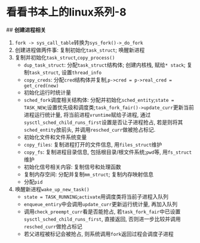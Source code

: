 # 看看书本上的linux系列-8

## **创建进程相关**

1. `fork -> sys_call_table`转换为`sys_fork()->_do_fork`
2. 创建进程做两件事: 复制初始化`task_struct`; 唤醒新进程
3. 复制并初始化`task_struct`,`copy_process()`
    * `dup_task_struct`: 分配`task_struct`结构体; 创建内核栈, 赋给`* stack`; 复制`task_struct`, 设置`thread_info`
    * `copy_creds`: 分配`cred`结构体并复制,`p->cred = p->real_cred = get_cred(new)`
    * 初始化运行时统计量
    * `sched_fork`调度相关结构体: 分配并初始化`sched_entity`;`state = TASK_NEW`;设置优先级和调度类;`task_fork_fair()->update_curr`更新当前进程运行统计量, 将当前进程`vruntime`赋给子进程, 通过`sysctl_sched_child_runs_first`设置是否让子进程抢占, 若是则将其`sched_entity`放前头, 并调用`resched_curr`做被抢占标记.
    * 初始化文件和文件系统变量
    * `copy_files`: 复制进程打开的文件信息, 用`files_struct`维护
    * `copy_fs`: 复制进程目录信息, 包括根目录/根文件系统;`pwd`等, 用`fs_struct`维护
    * 初始化信号相关内容: 复制信号和处理函数
    * 复制内存空间: 分配并复制`mm_struct`; 复制内存映射信息
    * 分配`pid`
4. 唤醒新进程`wake_up_new_task()`
    * `state = TASK_RUNNING`;`activate`用调度类将当前子进程入队列
    * `enqueue_entiry`中会调用`update_curr`更新运行统计量, 再加入队列
    * 调用`check_preempt_curr`看是否能抢占, 若`task_fork_fair`中已设置`sysctl_sched_child_runs_first`, 直接返回, 否则进一步比较并调用`resched_curr`做抢占标记
    * 若父进程被标记会被抢占, 则系统调用`fork`返回过程会调度子进程

